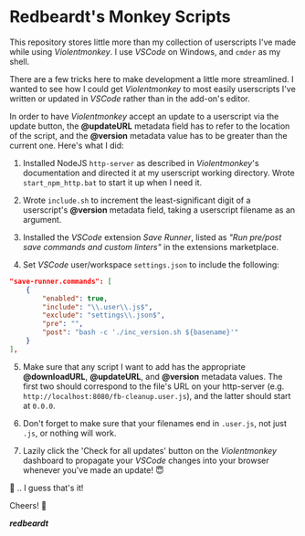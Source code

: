 # Redbeardt's Monkey Scripts

This repository stores little more than my collection of userscripts I've made while using *Violentmonkey*. I use *VSCode* on Windows, and `cmder` as my shell.

There are a few tricks here to make development a little more streamlined. I wanted to see how I could get *Violentmonkey* to most easily userscripts I've written or updated in *VSCode* rather than in the add-on's editor.

In order to have *Violentmonkey* accept an update to a userscript via the update button, the **@updateURL** metadata field has to refer to the location of the script, and the **@version** metadata value has to be greater than the current one. Here's what I did:

1. Installed NodeJS `http-server` as described in *Violentmonkey*'s documentation and directed it at my userscript working directory. Wrote `start_npm_http.bat` to start it up when I need it.

2. Wrote `include.sh` to increment the least-significant digit of a userscript's **@version** metadata field, taking a userscript filename as an argument.

3. Installed the *VSCode* extension *Save Runner*, listed as *"Run pre/post save commands and custom linters"* in the extensions marketplace.

4. Set *VSCode* user/workspace `settings.json` to include the following:

```json
"save-runner.commands": [
    {
        "enabled": true,
        "include": "\\.user\\.js$",
        "exclude": "settings\\.json$",
        "pre": "",
        "post": "bash -c './inc_version.sh ${basename}'"
    }
],
```

5. Make sure that any script I want to add has the appropriate **@downloadURL**, **@updateURL**, and **@version** metadata values. The first two should correspond to the file's URL on your http-server (e.g. `http://localhost:8080/fb-cleanup.user.js`), and the latter should start at `0.0.0`.

6. Don't forget to make sure that your filenames end in `.user.js`, not just `.js`, or nothing will work.

7. Lazily click the 'Check for all updates' button on the *Violentmonkey* dashboard to propagate your *VSCode* changes into your browser whenever you've made an update! 😇

🤔 .. I guess that's it!

Cheers! 🍻

***redbeardt***

